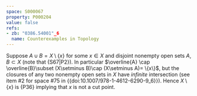 ```yaml
---
space: S000067
property: P000204
value: false
refs:
- zb: "0386.54001"_6
  name: Counterexamples in Topology
---
```


Suppose $A\cup B = X\setminus\{x\}$ for some $x\in X$ and disjoint nonempty open sets $A, B\subset X$ (note that {S67|P2}).
In particular $\overline{A} \cap \overline{B}\subset (X\setminus B)\cap (X\setminus A)= \{x\}$,
but the closures of any two nonempty open sets in $X$ have _infinite_ intersection
(see item #2 for space #75 in {{doi:10.1007/978-1-4612-6290-9_6}}).
Hence $X\setminus\{x\}$ is {P36} implying that $x$ is not a cut point.
